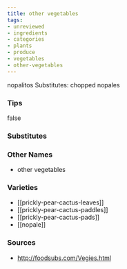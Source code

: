 ```yaml
---
title: other vegetables
tags:
- unreviewed
- ingredients
- categories
- plants
- produce
- vegetables
- other-vegetables
---
```

nopalitos Substitutes: chopped nopales

### Tips
false

### Substitutes


### Other Names

* other vegetables

### Varieties

* [[prickly-pear-cactus-leaves]]
* [[prickly-pear-cactus-paddles]]
* [[prickly-pear-cactus-pads]]
* [[nopale]]

### Sources
* http://foodsubs.com/Vegies.html
